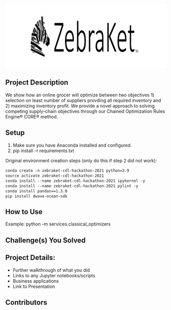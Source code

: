 <p align="center">
  <img  height="200" src="./resources/ZebraKet%20Banner.png">
</p>

## Project Description 
We show how an online grocer will optimize between two objectives 1) selection on least number of suppliers provding all required inventory and 2) maximizing inventory profit. We provide a novel approach to solving competing supply-chain objectives through our Chained Optimization Rules Engine&reg; CORE&reg; method.

## Setup
1. Make sure you have Anaconda installed and configured.
2. pip install -r requirements.txt
    
Original environment creation steps (only do this if step 2 did not work): 
```
conda create -n zebraket-cdl-hackathon-2021 python=3.9
source activate zebraket-cdl-hackathon-2021
conda install --name zebraket-cdl-hackathon-2021 ipykernel -y
conda install --name zebraket-cdl-hackathon-2021 pylint -y
conda install pandas==1.3.0
pip install dwave-ocean-sdk
```

## How to Use
Example:
python -m  services.classical_optimizers

## Challenge(s) You Solved

## Project Details: 
  - Further walkthrough of what you did 
  - Links to any Jupyter notebooks/scripts
  - Business applications
  - Link to Presentation

## Contributors 

